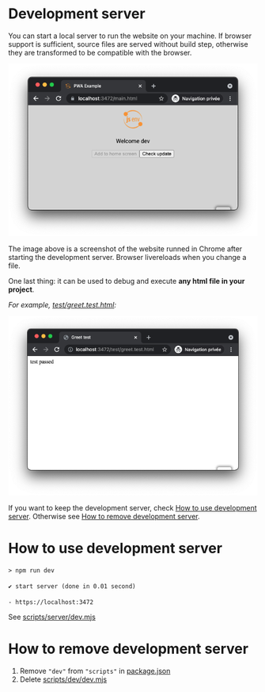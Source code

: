 # Development server

You can start a local server to run the website on your machine.
If browser support is sufficient, source files are served without build step, otherwise they are transformed to be compatible with the browser.

![stuff](./pwa_dev_server.png)

The image above is a screenshot of the website runned in Chrome after starting the development server. Browser livereloads when you change a file.

One last thing: it can be used to debug and execute **any html file in your project**.

_For example, [test/greet.test.html](../../test/greet.test.html):_

![stuff](./greet_test_chrome.png)

If you want to keep the development server, check [How to use development server](#how-to-use-development-server). Otherwise see [How to remove development server](#how-to-remove-development-server).

# How to use development server

```console
> npm run dev

✔ start server (done in 0.01 second)

- https://localhost:3472
```

See [scripts/server/dev.mjs](../../scripts/dev/dev.mjs)

# How to remove development server

1. Remove `"dev"` from `"scripts"` in [package.json](../../package.json#L26)
2. Delete [scripts/dev/dev.mjs](../../scripts/dev/dev.mjs)
